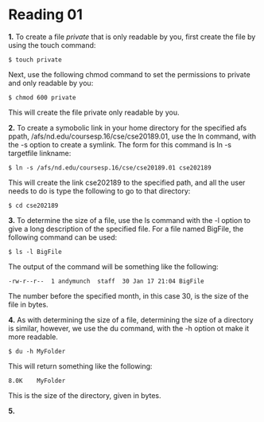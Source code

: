 Reading 01
==========

**1.** To create a file *private* that is only readable by you, first create the file by using the touch command: 
	
	$ touch private

Next, use the following chmod command to set the permissions to private and only readable by you:

	$ chmod 600 private

This will create the file private only readable by you.


**2.** To create a symobolic link in your home directory for the specified afs ppath, /afs/nd.edu/coursesp.16/cse/cse20189.01, use the ln command, with the -s option to create a symlink.  The form for this command is ln -s targetfile linkname:

	$ ln -s /afs/nd.edu/coursesp.16/cse/cse20189.01 cse202189

This will create the link cse202189 to the specified path, and all the user needs to do is type the following to go to that directory:

	$ cd cse202189


**3.** To determine the size of a file, use the ls command with the -l option to give a long description of the specified file.  For a file named BigFile, the following command can be used:
	
	$ ls -l BigFile

The output of the command will be something like the following:

	-rw-r--r--  1 andymunch  staff  30 Jan 17 21:04 BigFile

The number before the specified month, in this case 30, is the size of the file in bytes.

**4.** As with determining the size of a file, determining the size of a directory is similar, however, we use the du command, with the -h option ot make it more readable.

	$ du -h MyFolder

This will return something like the following:
	
	8.0K	MyFolder

This is the size of the directory, given in bytes.

**5.**
	

	
